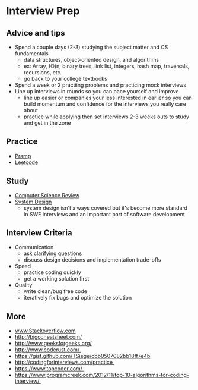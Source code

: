 # Interview Prep

## Advice and tips

* Spend a couple days (2-3) studying the subject matter and CS fundamentals
  * data structures, object-oriented design, and algorithms
  * ex: Array, (O)n, binary trees, link list, integers, hash map, traversals, recursions, etc.
  * go back to your college textbooks
* Spend a week or 2 practiing problems and practicing mock interviews
* Line up interviews in rounds so you can pace yourself and improve
  * line up easier or companies your less interested in earlier so you can build momentum and confidence for the interviews you really care about
  * practice while applying then set interviews 2-3 weeks outs to study and get in the zone

## Practice

* [Pramp](https://www.pramp.com/#/)
* [Leetcode](https://leetcode.com/problemset/all/)

## Study

* [Computer Science Review](https://github.com/unboagable/engineering-roadmap/blob/master/Computer%20Science%20Review/Notes/Computer%20Science%20Review.md)
* [System Design](https://github.com/checkcheckzz/system-design-interview)
  * system design isn't always covered but it's become more standard in SWE interviews and an important part of software development

## Interview Criteria

* Communication
  * ask clarifying questions
  * discuss design decisions and implementation trade-offs
* Speed
  * practice coding quickly
  * get a working solution first
* Quality
  * write clean/bug free code
  * iteratively fix bugs and optimize the solution

## More

* www.Stackoverflow.com
* http://bigocheatsheet.com/
* http://www.geeksforgeeks.org/
* http://www.coderust.com/ 
* https://gist.github.com/TSiege/cbb0507082bb18ff7e4b
* http://codingforinterviews.com/practice 
* https://www.topcoder.com/ 
* https://www.programcreek.com/2012/11/top-10-algorithms-for-coding-interview/ 
